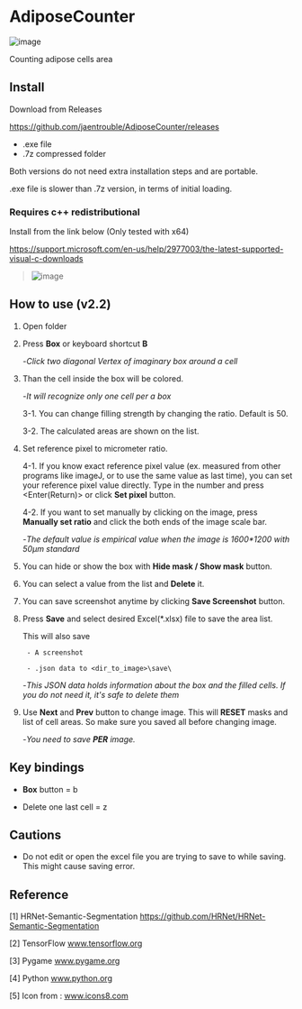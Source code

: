 # AdiposeCounter

![image](https://user-images.githubusercontent.com/45917844/95225826-2b714880-0837-11eb-9bb5-acf44e60e953.png)



Counting adipose cells area

## Install

Download from Releases

https://github.com/jaentrouble/AdiposeCounter/releases

- .exe file
- .7z compressed folder

Both versions do not need extra installation steps and are portable.

.exe file is slower than .7z version, in terms of initial loading.

### Requires c++ redistributional

Install from the link below (Only tested with x64)

https://support.microsoft.com/en-us/help/2977003/the-latest-supported-visual-c-downloads

>![image](https://user-images.githubusercontent.com/45917844/92934509-886d1f00-f482-11ea-91c1-9ab98c7306de.png)


## How to use (v2.2)

1. Open folder

2. Press **Box** or keyboard shortcut **B**

    -*Click two diagonal Vertex of imaginary box around a cell*
 
3. Than the cell inside the box will be colored.

    -*It will recognize only one cell per a box*

    3-1. You can change filling strength by changing the ratio. Default is 50.
    
    3-2. The calculated areas are shown on the list.

4. Set reference pixel to micrometer ratio.

    4-1. If you know exact reference pixel value (ex. measured from other programs like imageJ, or to use the same value as last time),
    you can set your reference pixel value directly. Type in the number and press <Enter(Return)> or click **Set pixel** button.
    
    4-2. If you want to set manually by clicking on the image, press **Manually set ratio** and click the both ends of
    the image scale bar.

    -*The default value is empirical value when the image is 1600\*1200 with 50μm standard*

5. You can hide or show the box with **Hide mask / Show mask** button.

6. You can select a value from the list and **Delete** it.

7. You can save screenshot anytime by clicking **Save Screenshot** button.

8. Press **Save** and select desired Excel(\*.xlsx) file to save the area list.

    This will also save
    
        - A screenshot

        - .json data to <dir_to_image>\save\

    -*This JSON data holds information about the box and the filled cells. If you do not need it, it's safe to delete them*

9. Use **Next** and **Prev** button to change image. This will **RESET** masks and list of cell areas. So make sure you saved all before changing image.

    -*You need to save __PER__ image.*

## Key bindings

- **Box** button = b

- Delete one last cell = z

## Cautions
  
  - Do not edit or open the excel file you are trying to save to while saving. This might cause saving error.
 
## Reference
[1] HRNet-Semantic-Segmentation https://github.com/HRNet/HRNet-Semantic-Segmentation

[2] TensorFlow www.tensorflow.org

[3] Pygame www.pygame.org

[4] Python www.python.org

[5] Icon from : www.icons8.com
